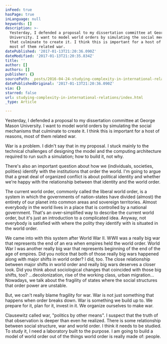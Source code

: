 ```yaml
---
inFeed: true
hasPage: true
inLanguage: null
keywords: []
description: >-
  Yesterday, I defended a proposal to my dissertation committee at George Mason
  University. I want to model world orders by simulating the social mechanisms
  that culminate to create it. I think this is important for a host of reasons,
  most of them related war. 
datePublished: '2017-01-13T21:20:36.090Z'
dateModified: '2017-01-13T21:20:35.834Z'
title: ''
author: []
authors: []
publisher: {}
sourcePath: _posts/2016-04-24-studying-complexity-in-international-relations.md
datePublishedOriginal: '2017-01-13T21:20:36.090Z'
via: {}
starred: false
url: studying-complexity-in-international-relations/index.html
_type: Article

---
```

Yesterday, I defended a proposal to my dissertation committee at George Mason University. I want to model world orders by simulating the social mechanisms that culminate to create it. I think this is important for a host of reasons, most of them related war. 

War is a problem. I didn't say that in my proposal. I stuck mainly to the technical challenges of designing the model and the computing architecture required to run such a simulation; how to build it, not why. 

There's also an important question about how we (individuals, societies, polities) identify with the institutions that order the world. I'm going to argue that a great deal of organized conflict is about political identity and whether we're happy with the relationship between that identity and the world order. 

The current world order, commonly called the liberal world order, is a system in which the governments of nation-states have divided (almost) the entirety of our planet into common areas and sovereign territories. Almost everybody in the world lives in a place that is controlled by a national government. That's an over-simplified way to describe the current world order, but it's just an introduction to a complicated idea. Anyway, not everybody is satisfied with where the polity they identify with is situated in the world order. 

We came into with this system after World War II. WWII was a really big war that represents the end of an era when empires held the world order. World War I was another really big war that represents beginning of the end of the age of empires. Did you notice that both of those really big wars happened along with major shifts in world order? I did, too. The close relationship between major shifts in world order and really big wars deserves a closer look. Did you think about sociological changes that coincided with those big shifts, too? ...decolonization, rise of the working class, urban migration... Nowadays, we talk about the fragility of states where the social structures that order power are unstable. 

But, we can't really blame fragility for war. War is not just something that happens when order breaks down. War is something we build up to. We prepare for it, plan for it, invest in it. We organize ourselves to make war. 

Clausewitz called war, "politics by other means". I suspect that the truth of that observation is deeper than even he realized. There is some relationship between social structure, war and world order. I think it needs to be studied. To study it, I need a laboratory built to the purpose. I am going to build a model of world order out of the things world order is really made of: people.